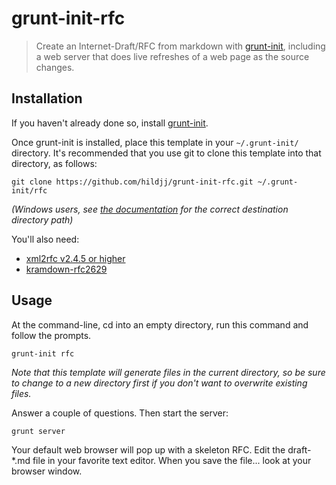 # grunt-init-rfc

> Create an Internet-Draft/RFC from markdown with [grunt-init][], including a
> web server that does live refreshes of a web page as the source changes.

[grunt-init]: http://gruntjs.com/project-scaffolding

## Installation
If you haven't already done so, install [grunt-init][].

Once grunt-init is installed, place this template in your `~/.grunt-init/`
directory. It's recommended that you use git to clone this template into that
directory, as follows:

```
git clone https://github.com/hildjj/grunt-init-rfc.git ~/.grunt-init/rfc
```

_(Windows users, see [the documentation][grunt-init] for the correct
destination directory path)_

You'll also need:

* [xml2rfc v2.4.5 or higher](http://svn.tools.ietf.org/svn/tools/xml2rfc/releases/)
* [kramdown-rfc2629](https://github.com/cabo/kramdown-rfc2629)

## Usage

At the command-line, cd into an empty directory, run this command and follow
the prompts.

```
grunt-init rfc
```

_Note that this template will generate files in the current directory, so be
sure to change to a new directory first if you don't want to overwrite existing
files._

Answer a couple of questions.  Then start the server:

```
grunt server
```

Your default web browser will pop up with a skeleton RFC.  Edit the draft-*.md file in
your favorite text editor.  When you save the file... look at your browser
window.

